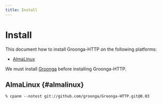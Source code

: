 ```yaml
---
title: Install
---
```


# Install

This document how to install Groonga-HTTP on the following platforms:

  * [AlmaLinux](#almalinux)

We must install [Groonga][groonga] before installing Groonga-HTTP.

## AlmaLinux {#almalinux}

```console
% cpanm --notest git://github.com/groonga/Groonga-HTTP.git@0.03
```

[Groonga]:https://groonga.org/
